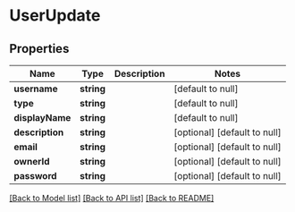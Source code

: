 # UserUpdate

## Properties
Name | Type | Description | Notes
------------ | ------------- | ------------- | -------------
**username** | **string** |  | [default to null]
**type** | **string** |  | [default to null]
**displayName** | **string** |  | [default to null]
**description** | **string** |  | [optional] [default to null]
**email** | **string** |  | [optional] [default to null]
**ownerId** | **string** |  | [optional] [default to null]
**password** | **string** |  | [optional] [default to null]

[[Back to Model list]](../README.md#documentation-for-models) [[Back to API list]](../README.md#documentation-for-api-endpoints) [[Back to README]](../README.md)


